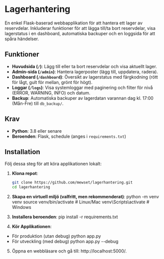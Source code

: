# Lagerhantering

En enkel Flask-baserad webbapplikation för att hantera ett lager av reservdelar. Inkluderar funktioner för att lägga till/ta bort reservdelar, visa lagerstatus i en dashboard, automatiska backuper och en loggsida för att spåra händelser.

## Funktioner
- **Huvudsida (`/`)**: Lägg till eller ta bort reservdelar och visa aktuellt lager.
- **Admin-sida (`/admin`)**: Hantera lagerposter (lägg till, uppdatera, radera).
- **Dashboard (`/dashboard`)**: Översikt av lagerstatus med färgkodning (rött för lågt, gult för mellan, grönt för högt).
- **Loggar (`/logs`)**: Visa systemloggar med paginering och filter för nivå (ERROR, WARNING, INFO) och datum.
- **Backup**: Automatiska backuper av lagerdatan varannan dag kl. 17:00 (Mån-Fre) till `db_backup/`.

## Krav
- **Python**: 3.8 eller senare
- **Beroenden**: Flask, schedule (anges i `requirements.txt`)

## Installation
Följ dessa steg för att köra applikationen lokalt:

1. **Klona repot**:
   ```bash
   git clone https://github.com/mewset/lagerhantering.git
   cd lagerhantering

2. **Skapa en virtuell miljö (valfritt, men rekommenderat)**:
    python -m venv venv
    source venv/bin/activate  # Linux/Mac
    venv\Scripts\activate     # Windows

3. **Installera beroenden**:
    pip install -r requirements.txt

4. **Kör Applikationen**:
- För produktion (utan debug)
    python app.py
- För utveckling (med debug)
    python app.py --debug

5. Öppna en webbläsare och gå till: http://localhost:5000/.

